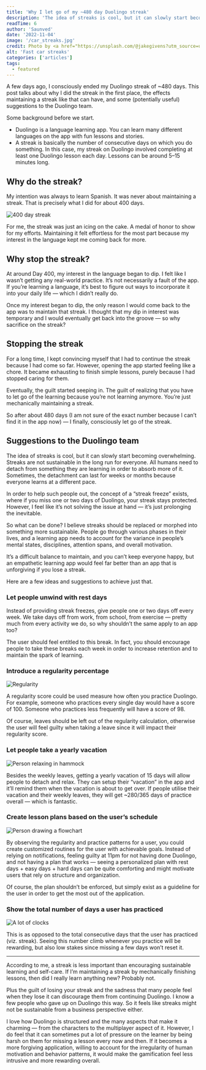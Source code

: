 ```yaml
---
title: 'Why I let go of my ~480 day Duolingo streak'
description: 'The idea of streaks is cool, but it can slowly start becoming overwhelming. Streaks are not sustainable in the long run for everyone.'
readTime: 6
author: 'Saunved'
date: '2022-11-04'
image: '/car_streaks.jpg'
credit: Photo by <a href="https://unsplash.com/@jakegivens?utm_source=unsplash&utm_medium=referral&utm_content=creditCopyText">Jake Givens</a> on <a href="https://unsplash.com/photos/iR8m2RRo-z4?utm_source=unsplash&utm_medium=referral&utm_content=creditCopyText">Unsplash</a>
alt: 'Fast car streaks'
categories: ['articles']
tags:
  - featured
---
```


A few days ago, I consciously ended my Duolingo streak of ~480 days. This post talks about why I did the streak in the first place, the effects maintaining a streak like that can have, and some (potentially useful) suggestions to the Duolingo team.

Some background before we start.

- Duolingo is a language learning app. You can learn many different languages on the app with fun lessons and stories.  
- A streak is basically the number of consecutive days on which you do something. In this case, my streak on Duolingo involved completing at least one Duolingo lesson each day. Lessons can be around 5–15 minutes long.

## Why do the streak?
My intention was always to learn Spanish. It was never about maintaining a streak. That is precisely what I did for about 400 days.

![400 day streak](/400_day_streak.jpg)
<!-- Streaks feel really good until you have them -->

For me, the streak was just an icing on the cake. A medal of honor to show for my efforts. Maintaining it felt effortless for the most part because my interest in the language kept me coming back for more.

## Why stop the streak?

At around Day 400, my interest in the language began to dip. I felt like I wasn’t getting any real-world practice. It’s not necessarily a fault of the app. If you’re learning a language, it’s best to figure out ways to incorporate it into your daily life — which I didn’t really do.

Once my interest began to dip, the only reason I would come back to the app was to maintain that streak. I thought that my dip in interest was temporary and I would eventually get back into the groove — so why sacrifice on the streak?

## Stopping the streak
For a long time, I kept convincing myself that I had to continue the streak because I had come so far. However, opening the app started feeling like a chore. It became exhausting to finish simple lessons, purely because I had stopped caring for them.

Eventually, the guilt started seeping in. The guilt of realizing that you have to let go of the learning because you’re not learning anymore. You’re just mechanically maintaining a streak.

So after about 480 days (I am not sure of the exact number because I can’t find it in the app now) — I finally, consciously let go of the streak.

## Suggestions to the Duolingo team
The idea of streaks is cool, but it can slowly start becoming overwhelming. Streaks are not sustainable in the long run for everyone. All humans need to detach from something they are learning in order to absorb more of it. Sometimes, the detachment can last for weeks or months because everyone learns at a different pace.

In order to help such people out, the concept of a “streak freeze” exists, where if you miss one or two days of Duolingo, your streak stays protected. However, I feel like it’s not solving the issue at hand — it’s just prolonging the inevitable.

So what can be done? I believe streaks should be replaced or morphed into something more sustainable. People go through various phases in their lives, and a learning app needs to account for the variance in people’s mental states, disciplines, attention spans, and overall motivation.

It’s a difficult balance to maintain, and you can’t keep everyone happy, but an empathetic learning app would feel far better than an app that is unforgiving if you lose a streak.

Here are a few ideas and suggestions to achieve just that.

### Let people unwind with rest days

<!-- Photo by <a href="https://unsplash.com/@ale_s_bianchi?utm_source=unsplash&utm_medium=referral&utm_content=creditCopyText">Alessandro Bianchi</a> on <a href="https://unsplash.com/photos/3kKLU4-UUbU?utm_source=unsplash&utm_medium=referral&utm_content=creditCopyText">Unsplash</a> -->

Instead of providing streak freezes, give people one or two days off every week. We take days off from work, from school, from exercise — pretty much from every activity we do, so why shouldn’t the same apply to an app too?

The user should feel entitled to this break. In fact, you should encourage people to take these breaks each week in order to increase retention and to maintain the spark of learning.

### Introduce a regularity percentage

![Regularity](/regularity.jpg)
<!--     Photo by <a href="https://unsplash.com/@yuhandu?utm_source=unsplash&utm_medium=referral&utm_content=creditCopyText">Yuhan Du</a> on <a href="https://unsplash.com/photos/Y2W095FOvQw?utm_source=unsplash&utm_medium=referral&utm_content=creditCopyText">Unsplash</a> -->

A regularity score could be used measure how often you practice Duolingo. For example, someone who practices every single day would have a score of 100. Someone who practices less frequently will have a score of 98.

Of course, leaves should be left out of the regularity calculation, otherwise the user will feel guilty when taking a leave since it will impact their regularity score.

### Let people take a yearly vacation

![Person relaxing in hammock](/vacation.jpg)
<!-- Photo by <a href="https://unsplash.com/@somechrisguy?utm_source=unsplash&utm_medium=referral&utm_content=creditCopyText">Chris Thompson</a> on <a href="https://unsplash.com/photos/mi7W_V4slxg?utm_source=unsplash&utm_medium=referral&utm_content=creditCopyText">Unsplash</a> -->
  
Besides the weekly leaves, getting a yearly vacation of 15 days will allow people to detach and relax. They can setup their “vacation” in the app and it’ll remind them when the vacation is about to get over. If people utilise their vacation and their weekly leaves, they will get ~280/365 days of practice overall — which is fantastic.  

### Create lesson plans based on the user’s schedule

![Person drawing a flowchart](/lesson_plan.jpg)
<!-- Photo by <a href="https://unsplash.com/@kellysikkema?utm_source=unsplash&utm_medium=referral&utm_content=creditCopyText">Kelly Sikkema</a> on <a href="https://unsplash.com/photos/lFtttcsx5Vk?utm_source=unsplash&utm_medium=referral&utm_content=creditCopyText">Unsplash</a> -->

By observing the regularity and practice patterns for a user, you could create customized routines for the user with achievable goals. Instead of relying on notifications, feeling guilty at 11pm for not having done Duolingo, and not having a plan that works — seeing a personalized plan with rest days + easy days + hard days can be quite comforting and might motivate users that rely on structure and organization.

Of course, the plan shouldn’t be enforced, but simply exist as a guideline for the user in order to get the most out of the application.

### Show the total number of days a user has practiced

![A lot of clocks](/clocks.jpeg)
<!-- Photo by <a href="https://unsplash.com/@jontyson?utm_source=unsplash&utm_medium=referral&utm_content=creditCopyText">Jon Tyson</a> on <a href="https://unsplash.com/s/photos/time?utm_source=unsplash&utm_medium=referral&utm_content=creditCopyText">Unsplash</a> -->

This is as opposed to the total consecutive days that the user has practiced (viz. streak). Seeing this number climb whenever you practice will be rewarding, but also low stakes since missing a few days won’t reset it.

***

According to me, a streak is less important than encouraging sustainable learning and self-care. If I’m maintaining a streak by mechanically finishing lessons, then did I really learn anything new? Probably not.

Plus the guilt of losing your streak and the sadness that many people feel when they lose it can discourage them from continuing Duolingo. I know a few people who gave up on Duolingo this way. So it feels like streaks might not be sustainable from a business perspective either.

I love how Duolingo is structured and the many aspects that make it charming — from the characters to the multiplayer aspect of it. However, I do feel that it can sometimes put a lot of pressure on the learner by being harsh on them for missing a lesson every now and then. If it becomes a more forgiving application, willing to account for the irregularity of human motivation and behavior patterns, it would make the gamification feel less intrusive and more rewarding overall.

